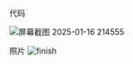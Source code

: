 代码

![屏幕截图 2025-01-16 214555](https://github.com/user-attachments/assets/71e95a00-c5a4-4b28-9c4e-5705ea00fe98)


照片
![finish](https://github.com/user-attachments/assets/e50ac189-4a20-4fb7-bed9-442b9d7c7a0e)

